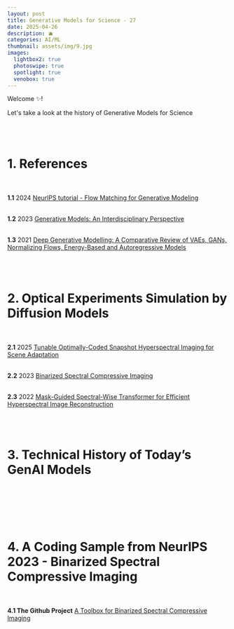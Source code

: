 ```yaml
---
layout: post
title: Generative Models for Science - 27
date: 2025-04-26
description: 🫐
categories: AI/ML
thumbnail: assets/img/9.jpg
images:
  lightbox2: true
  photoswipe: true
  spotlight: true
  venobox: true
---
```



Welcome ✨!

Let's take a look at the history of Generative Models for Science<br><br><br><br>



# 1. References<br><br>

**1.1** 2024 [NeurlPS tutorial - Flow Matching for Generative Modeling](https://neurips.cc/virtual/2024/tutorial/99531) <br><br>

**1.2**  2023 [Generative Models: An Interdisciplinary Perspective](https://www.annualreviews.org/content/journals/10.1146/annurev-statistics-033121-110134)<br><br>

**1.3**  2021 [Deep Generative Modelling: A Comparative Review of VAEs, GANs, Normalizing Flows, Energy-Based and Autoregressive Models](https://ieeexplore.ieee.org/abstract/document/9555209)<br><br><br><br>



# 2. Optical Experiments Simulation by Diffusion Models<br><br>

**2.1** 2025 [Tunable Optimally-Coded Snapshot Hyperspectral Imaging for Scene Adaptation](https://onlinelibrary.wiley.com/doi/full/10.1002/lpor.202401921?casa_token=b1RPYQ5X85cAAAAA%3ArCeurTg2UnYi-G88T2esLaRmKlHEJdMUywn0UROqVcD1xfZ5jpQTUYlLrIVm97A2wojMePyxuO2fcLc)<br><br>

**2.2** 2023 [Binarized Spectral Compressive Imaging](https://proceedings.neurips.cc/paper_files/paper/2023/hash/788e086c07b8d6fa6b279df56e512312-Abstract-Conference.html)<br><br>

**2.3** 2022 [Mask-Guided Spectral-Wise Transformer for Efficient Hyperspectral Image Reconstruction](https://openaccess.thecvf.com/content/CVPR2022/html/Cai_Mask-Guided_Spectral-Wise_Transformer_for_Efficient_Hyperspectral_Image_Reconstruction_CVPR_2022_paper.html)<br><br><br><br>




# 3. Technical History of Today’s GenAI Models<br><br><br><br>




# 4. A Coding Sample from NeurlPS 2023 - Binarized Spectral Compressive Imaging<br><br>

**4.1 The Github Project** [A Toolbox for Binarized Spectral Compressive Imaging](https://github.com/caiyuanhao1998/BiSCI)<br><br><br><br>









